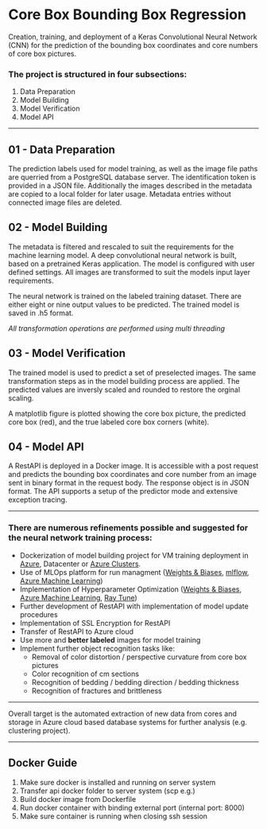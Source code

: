 # Core Box Bounding Box Regression

Creation, training, and deployment of a Keras Convolutional Neural Network (CNN)
for the prediction of the bounding box coordinates and core numbers of core box pictures.

### The project is structured in four subsections:

1. Data Preparation
2. Model Building
3. Model Verification
4. Model API

-----------

## 01 - Data Preparation
The prediction labels used for model training, as well as the image file paths are querried from a PostgreSQL database server. The identification token is provided in a JSON file. Additionally the images described in the metadata are copied to a local folder for later usage. Metadata entries without connected image files are deleted.

## 02 - Model Building
The metadata is filtered and rescaled to suit the requirements for the machine learning model. A deep convolutional neural network is built, based on a pretrained Keras application. The model is configured with user defined settings. All images are transformed to suit the models input layer requirements.

The neural network is trained on the labeled training dataset. There are either eight or nine output values to be predicted. The trained model is saved in .h5 format.

*All transformation operations are performed using multi threading*

## 03 - Model Verification
The trained model is used to predict a set of preselected images. The same transformation steps as in the model building process are applied. The predicted values are inversly scaled and rounded to restore the orginal scaling.

A matplotlib figure is plotted showing the core box picture, the predicted core box (red), and the true labeled core box corners (white).

## 04 - Model API
A RestAPI is deployed in a Docker image. It is accessible with a post request and predicts the bounding box coordinates and core number from an image sent in binary format in the request body. The response object is in JSON format. The API supports a setup of the predictor mode and extensive exception tracing.

----------
### There are numerous refinements possible and __suggested__ for the neural network training process:

- Dockerization of model building project for VM training deployment in [Azure](https://docs.microsoft.com/en-us/azure/machine-learning/how-to-create-manage-compute-instance?tabs=python), Datacenter or [Azure Clusters](https://docs.microsoft.com/en-us/azure/machine-learning/how-to-create-attach-compute-cluster?tabs=python).
- Use of MLOps platform for run managment ([Weights & Biases](https://wandb.ai/site), [mlflow](https://mlflow.org/), [Azure Machine Learning](https://docs.microsoft.com/en-us/azure/machine-learning/overview-what-is-machine-learning-studio))
- Implementation of Hyperparameter Optimization ([Weights & Biases](https://docs.wandb.ai/guides/sweeps), [Azure Machine Learning](https://docs.microsoft.com/en-us/azure/machine-learning/how-to-tune-hyperparameters), [Ray Tune](https://docs.ray.io/en/latest/tune/index.html))
- Further development of RestAPI with implementation of model update procedures
- Implementation of SSL Encryption for RestAPI
- Transfer of RestAPI to Azure cloud
- Use more and **better labeled** images for model training
- Implement further object recognition tasks like:
  - Removal of color distortion / perspective curvature from core box pictures
  - Color recognition of cm sections
  - Recognition of bedding / bedding direction / bedding thickness
  - Recognition of fractures and brittleness 

------
Overall target is the automated extraction of new data from cores and storage in Azure cloud based database systems for further analysis (e.g. clustering project).

--------
## Docker Guide
1. Make sure docker is installed and running on server system
2. Transfer api docker folder to server system (scp e.g.)
3. Build docker image from Dockerfile 
4. Run docker container with binding external port (internal port: 8000)
5. Make sure container is running when closing ssh session